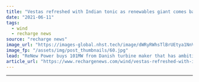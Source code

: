 ```yaml
---
title: "Vestas refreshed with Indian tonic as renewables giant comes back for more"
date: "2021-06-11"
tags: 
  - wind
  - recharge news
source: "recharge news"
image_url: "https://images-global.nhst.tech/image/dWRyRWhsTlBrUEtya1NnVDU4eUZXY3IweWJtbG4ydzZiSzBubDZVQ3BuVT0=/nhst/binary/8b41e787d0d64549add51ac4fd0dd1ab"
image_fp: "/assets/img/post_thumbnails/60.jpg"
lead: "ReNew Power buys 101MW from Danish turbine maker that has ambitions to grow in market where its order pipeline currently lags"
article_url: "https://www.rechargenews.com/wind/vestas-refreshed-with-indian-tonic-as-renewables-giant-comes-back-for-more/2-1-1023846"
---
```


---
